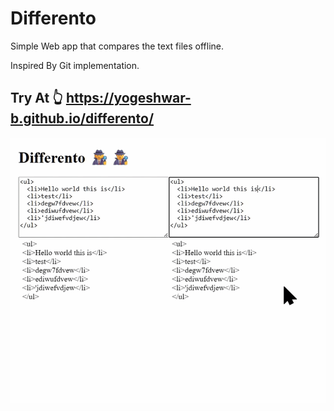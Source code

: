# Differento

Simple Web app that compares the text files offline.

Inspired By Git implementation. 

## Try At 👆 https://yogeshwar-b.github.io/differento/

![Image](./gif/differento.gif)